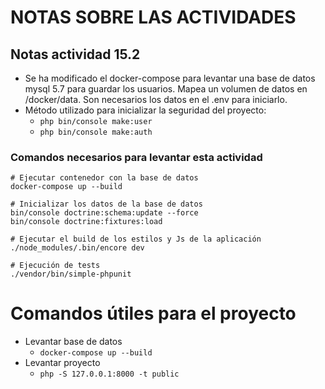 # NOTAS SOBRE LAS ACTIVIDADES

## Notas actividad 15.2
- Se ha modificado el docker-compose para levantar una base de datos mysql 5.7 para guardar los usuarios. Mapea un volumen de datos en /docker/data. Son necesarios los datos en el .env para iniciarlo.
- Método utilizado para inicializar la seguridad del proyecto:
  - `php bin/console make:user`
  - `php bin/console make:auth`

### Comandos necesarios para levantar esta actividad
```
# Ejecutar contenedor con la base de datos 
docker-compose up --build

# Inicializar los datos de la base de datos
bin/console doctrine:schema:update --force
bin/console doctrine:fixtures:load

# Ejecutar el build de los estilos y Js de la aplicación
./node_modules/.bin/encore dev

# Ejecución de tests
./vendor/bin/simple-phpunit
```

# Comandos útiles para el proyecto
- Levantar base de datos
  - `docker-compose up --build`
- Levantar proyecto
  - `php -S 127.0.0.1:8000 -t public`